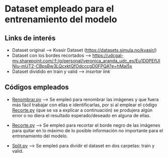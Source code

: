 # Dataset empleado para el entrenamiento del modelo

## Links de interés

* Dataset original --> Kvasir Dataset (https://datasets.simula.no/kvasir/)
* Dataset con los bordes recortados --> https://udcgal-my.sharepoint.com/:f:/g/personal/veronica_aranda_udc_es/Eu1D0PEfUlNIu-mUT2-CBpsBw3LQcxktQfOdcccgD0FPQA?e=hMai5x
* Dataset dividido en train y valid --> *insertar link*


## Códigos empleados

* [Renombrar.py](Renombrar.py) --> Se empleó para renombrar las imágenes y que fuera más fácil trabajar con ellas e identificarlas, por si al emplear el código [Recorte.py](Recorte.py) (que se va a explicar a continuación) se produjera algún error o no diera el resultado esperado/deseado en alguna de ellas. 

* [Recorte.py](Recorte.py) --> Se empleó para recortar el borde negro de las imágenes para quitar en lo máximo de lo posible información no importante para el entrenamiento del modelo. 

* [Split.py](Split.py) --> Se empleó para dividir el dataset en dos carpetas: train y valid. 
